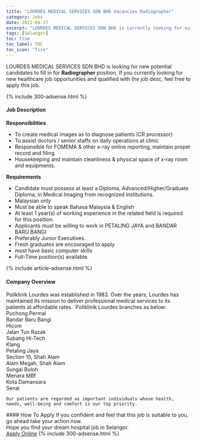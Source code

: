 ```yaml
---
title: "LOURDES MEDICAL SERVICES SDN BHD Vacancies Radiographer" 
category: Jobs 
date: 2021-04-17 
excerpt: "LOURDES MEDICAL SERVICES SDN BHD is currently looking for suitable person to fill in the Radiographer which positioned at Selangor" 
tags: [Selangor] 
toc: true 
toc_label: TOC 
toc_icon: "fire" 
--- 
```


<p>LOURDES MEDICAL SERVICES SDN BHD is looking for new potential candidates to fill in for <b>Radiographer</b> position. If you currently looking for new healthcare job opportunities and qualified with the job desc, feel free to apply this job.
</p>{% include 300-adsense.html %} 
<div><div><h4>Job Description</h4></div><div><div><span><div><div><strong>Responsibilities</strong></div><ul><li>To create medical images as to diagnose patients (CR processor)</li><li>To assist doctors / senior staffs on daily operations at clinic</li><li>Responsible for FOMEMA &amp; other x-ray online reporting, maintain proper record and filing</li><li>Housekeeping and maintain cleanliness &amp; physical space of x-ray room and equipments.</li></ul><div><strong>Requirements</strong></div><ul><li>Candidate must possess at least a Diploma, Advanced/Higher/Graduate Diploma, in Medical Imaging from recognized institutions.</li><li>Malaysian only</li><li>Must be able to speak Bahasa Malaysia &amp; English</li><li>At least 1 year(s) of working experience in the related field is required for this position.</li><li>Applicants must be willing to work in PETALING JAYA and BANDAR BARU BANGI</li><li>Preferably Junior Executives.</li><li>Fresh graduates are encouraged to apply</li><li>must have basic computer skills</li><li>Full-Time position(s) available.</li></ul></div></span></div></div></div> 
{% include article-adsense.html %} 
<div><div><h4>Company Overview</h4></div><div><div><span><div><div>
	Poliklinik Lourdes was established in 1983. Over the years, Lourdes has maintained its mission to deliver professional medical services to its patients at affordable rates. &#160;Poliklinik Lourdes branches as below:</div>
<div>
<div>
		Puchong Permai</div>
<div>
		Bandar Baru Bangi</div>
<div>
		Hicom</div>
<div>
		Jalan Tun Razak</div>
<div>
		Subang Hi-Tech</div>
<div>
		Klang</div>
<div>
		Petaling Jaya</div>
<div>
		Section 15, Shah Alam</div>
<div>
		Alam Megah, Shah Alam</div>
<div>
		Sungai Buloh</div>
<div>
		Menara MBf</div>
<div>
		Kota Damansara</div>
<div>
		Senai</div>
	
	Our patients are regarded as important individuals whose health, needs, well-being and comfort is our top priority.
	
</div></div></span></div></div></div> 
#### How To Apply 
If you confident and feel that this job is suitable to you, go ahead take your action now. <br/> 
Hope you find your dream hospital job in Selangor. <br/> 
<a href="https://www.jobstreet.com.my/en/job/radiographer-4527082?jobId=jobstreet-my-job-4527082" class="btn btn--warning" target="_blank" rel="nofollow noopenner">Apply Online</a> 
{% include 300-adsense.html %} 